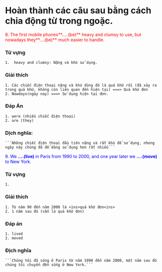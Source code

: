 # Hoàn thành các câu sau bằng cách chia động từ trong ngoặc.
<font color="red">8. The first mobile phones**.....(be)** heavy and clumsy to use, but nowadays they**....(be)** much easier to handle. </font>

### Từ vựng
    1.  heavy and clumsy: Nặng và khó sử dụng.
### Giải thích
    1. Các chiếc điện thoại nặng và khó dùng đó là quá khứ rồi (đã xảy ra trong quá khứ, không còn liên quan đến hiện tại) ===> Quá khứ đơn 
    2. Nowdays(ngày nay) ===> Sử dụng hiện tại đơn.
### Đáp Án
    1. were (nhiều chiếc điện thoại)
    2. are (they)
    
### Dịch nghĩa: 
    ```Những chiếc điện thoại đầu tiên nặng và rất khó để sử dụng, nhưng ngày này chúng đã để dàng sử dụng hơn rất nhiều```



<font color="blue">9. We **....(live)** in Paris from 1990 to 2000, and one year later we **....(move)** to New York. </font>

### Từ vựng
    1. 
### Giải thích
    1. Từ năm 90 đến năm 2000 là <ins>quá khứ đơn<ins>
    2. 1 năm sau đó (vấn là quá khứ đơn)
### Đáp án
    1. lived
    2. moved
### Địch nghĩa
    ```Chúng tôi đã sóng ở Paris từ năm 1990 đến năm 2000, một năm sau đó chúng tôi chuyển đến sống ở New York.```
    
